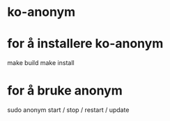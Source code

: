 # ko-anonym

# for å installere ko-anonym
make build
make install

# for å bruke anonym

sudo anonym start / stop / restart / update
